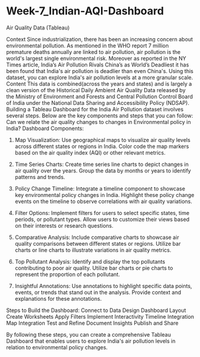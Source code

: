 # Week-7_Indian-AQI-Dashboard
Air Quality Data (Tableau) 

Context
Since industrialization, there has been an increasing concern about environmental pollution. As mentioned in the WHO report 7 million premature deaths annually are linked to air pollution, air pollution is the world's largest single environmental risk. Moreover as reported in the NY Times article, India’s Air Pollution Rivals China’s as World’s Deadliest it has been found that India's air pollution is deadlier than even China's.
Using this dataset, you can explore India's air pollution levels at a more granular scale.
Content
This data is combined(across the years and states) and is largely a clean version of the Historical Daily Ambient Air Quality Data released by the Ministry of Environment and Forests and Central Pollution Control Board of India under the National Data Sharing and Accessibility Policy (NDSAP).
Building a Tableau Dashboard for the India Air Pollution dataset involves several steps. Below are the key components and steps that you can follow: Can we relate the air quality changes to changes in Environmental policy in India?
Dashboard Components:
1. Map Visualization:
Use geographical maps to visualize air quality levels across different states or regions in India.
Color code the map markers based on the air quality index (AQI) or other relevant metrics.
2. Time Series Charts:
Create time series line charts to depict changes in air quality over the years.
Group the data by months or years to identify patterns and trends.
3. Policy Change Timeline:
Integrate a timeline component to showcase key environmental policy changes in India.
Highlight these policy change events on the timeline to observe correlations with air quality variations.

4. Filter Options:
Implement filters for users to select specific states, time periods, or pollutant types.
Allow users to customize their views based on their interests or research questions.
5. Comparative Analysis:
Include comparative charts to showcase air quality comparisons between different states or regions.
Utilize bar charts or line charts to illustrate variations in air quality metrics.
6. Top Pollutant Analysis:
Identify and display the top pollutants contributing to poor air quality.
Utilize bar charts or pie charts to represent the proportion of each pollutant.

7. Insightful Annotations:
Use annotations to highlight specific data points, events, or trends that stand out in the analysis.
Provide context and explanations for these annotations.

Steps to Build the Dashboard:
Connect to Data
Design Dashboard Layout
Create Worksheets
Apply Filters
Implement Interactivity
Timeline Integration
Map Integration
Test and Refine
Document Insights
Publish and Share

By following these steps, you can create a comprehensive Tableau Dashboard that enables users to explore India's air pollution levels in relation to environmental policy changes.
